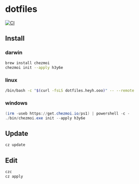 # dotfiles

[![CI](https://github.com/h3y6e/dotfiles/actions/workflows/ci.yaml/badge.svg)](https://github.com/h3y6e/dotfiles/actions/workflows/ci.yaml)

## Install

### darwin
```zsh
brew install chezmoi
chezmoi init --apply h3y6e
```

### linux
```bash
/bin/bash -c "$(curl -fsLS dotfiles.heyh.ooo)" -- --remote
```

### windows
```ps1
(irm -useb https://get.chezmoi.io/ps1) | powershell -c -
./bin/chezmoi.exe init --apply h3y6e
```

## Update
```zsh
cz update
```

## Edit
```zsh
czc
cz apply
```
